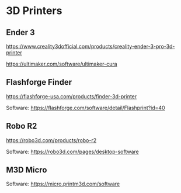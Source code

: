 3D Printers
===========

Ender 3
-------

https://www.creality3dofficial.com/products/creality-ender-3-pro-3d-printer

https://ultimaker.com/software/ultimaker-cura

Flashforge Finder
-----------------

https://flashforge-usa.com/products/finder-3d-printer

Software: https://flashforge.com/software/detail/Flashprint?id=40

Robo R2
-------

https://robo3d.com/products/robo-r2

Software: https://robo3d.com/pages/desktop-software

M3D Micro
---------

Software: https://micro.printm3d.com/software
